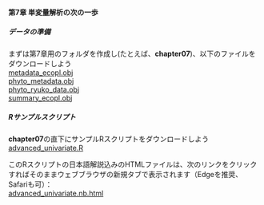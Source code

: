 #### 第7章 単変量解析の次の一歩
##### <b>データの準備</b>
まずは第7章用のフォルダを作成し(たとえば、<b>chapter07</b>)、以下のファイルをダウンロードしよう<br>
[metadata_ecopl.obj](../Robj/metadata_ecopl.obj)<br>
[phyto_metadata.obj](../Robj/phyto_metadata.obj)<br>
[phyto_ryuko_data.obj](../Robj/phyto_ryuko_data.obj)<br>
[summary_ecopl.obj](../Robj/summary_ecopl.obj)<br>


##### <b>Rサンプルスクリプト</b>
<b>chapter07</b>の直下にサンプルRスクリプトをダウンロードしよう<br>
[advanced_univariate.R](./advanced_univariate.R)<br>

このRスクリプトの日本語解説込みのHTMLファイルは、次のリンクをクリックすればそのままウェブブラウザの新規タブで表示されます（Edgeを推奨、Safariも可）：<br>
<a href="./advanced_univariate.nb.html" target="_blank" rel="noopener noreferrer">advanced_univariate.nb.html</a><br>
